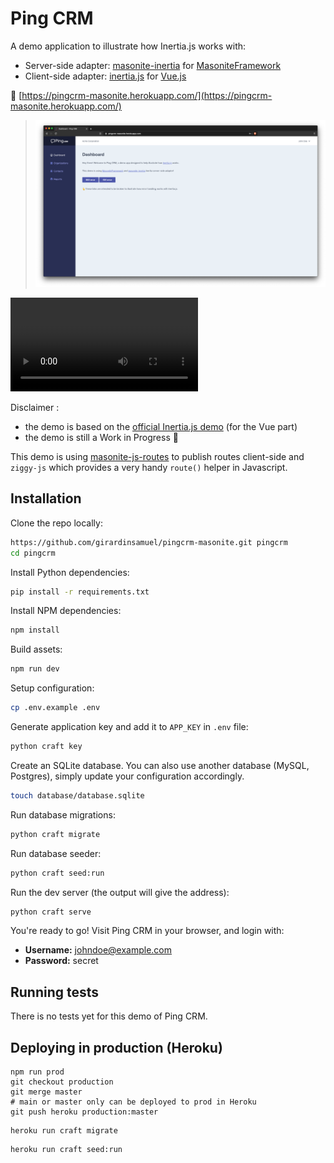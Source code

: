 # Ping CRM

A demo application to illustrate how Inertia.js works with:

- Server-side adapter: [masonite-inertia](https://github.com/girardinsamuel/masonite-inertia.git) for [MasoniteFramework](https://github.com/MasoniteFramework/masonite)
- Client-side adapter: [inertia.js]() for [Vue.js](https://github.com/vuejs/vue)

🎉 [https://pingcrm-masonite.herokuapp.com/](https://pingcrm-masonite.herokuapp.com/)

> ![](screenshot.png)

![](demo.mov)

Disclaimer :

- the demo is based on the [official Inertia.js demo](https://github.com/inertiajs/pingcrm.git) (for the Vue part)
- the demo is still a Work in Progress 🚧

This demo is using [masonite-js-routes](https://github.com/girardinsamuel/masonite-js-routes) to publish routes client-side and `ziggy-js` which provides a very handy `route()` helper in Javascript.

## Installation

Clone the repo locally:

```sh
https://github.com/girardinsamuel/pingcrm-masonite.git pingcrm
cd pingcrm
```

Install Python dependencies:

```sh
pip install -r requirements.txt
```

Install NPM dependencies:

```sh
npm install
```

Build assets:

```sh
npm run dev
```

Setup configuration:

```sh
cp .env.example .env
```

Generate application key and add it to `APP_KEY` in `.env` file:

```sh
python craft key
```

Create an SQLite database. You can also use another database (MySQL, Postgres), simply update your configuration accordingly.

```sh
touch database/database.sqlite
```

Run database migrations:

```sh
python craft migrate
```

Run database seeder:

```sh
python craft seed:run
```

Run the dev server (the output will give the address):

```sh
python craft serve
```

You're ready to go! Visit Ping CRM in your browser, and login with:

- **Username:** johndoe@example.com
- **Password:** secret

## Running tests

There is no tests yet for this demo of Ping CRM.

## Deploying in production (Heroku)

```
npm run prod
git checkout production
git merge master
# main or master only can be deployed to prod in Heroku
git push heroku production:master
```

```
heroku run craft migrate
```

```
heroku run craft seed:run
```
